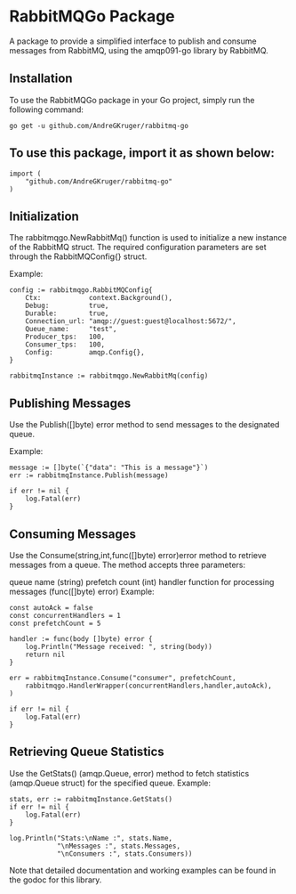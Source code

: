 # RabbitMQGo Package
A package to provide a simplified interface to publish and consume messages from RabbitMQ, using the amqp091-go library by RabbitMQ.

## Installation
To use the RabbitMQGo package in your Go project, simply run the following command:

``` go get -u github.com/AndreGKruger/rabbitmq-go ```

## To use this package, import it as shown below:

```
import (
    "github.com/AndreGKruger/rabbitmq-go"
)
```

## Initialization
The rabbitmqgo.NewRabbitMq() function is used to initialize a new instance of the RabbitMQ struct. The required configuration parameters are set through the RabbitMQConfig{} struct.

Example:

```
config := rabbitmqgo.RabbitMQConfig{
    Ctx:            context.Background(),
    Debug:          true,
    Durable:        true,
    Connection_url: "amqp://guest:guest@localhost:5672/",
    Queue_name:     "test",
    Producer_tps:   100,
    Consumer_tps:   100,
    Config:         amqp.Config{},
}

rabbitmqInstance := rabbitmqgo.NewRabbitMq(config)
```

## Publishing Messages
Use the Publish([]byte) error method to send messages to the designated queue.

Example:

```
message := []byte(`{"data": "This is a message"}`)
err := rabbitmqInstance.Publish(message)

if err != nil {
    log.Fatal(err)
}
```

## Consuming Messages
Use the Consume(string,int,func([]byte) error)error method to retrieve messages from a queue. The method accepts three parameters:

queue name (string)
prefetch count (int)
handler function for processing messages (func([]byte) error)
Example:

```
const autoAck = false
const concurrentHandlers = 1
const prefetchCount = 5

handler := func(body []byte) error {
    log.Println("Message received: ", string(body))
    return nil
}

err = rabbitmqInstance.Consume("consumer", prefetchCount,
    rabbitmqgo.HandlerWrapper(concurrentHandlers,handler,autoAck),
)

if err != nil {
    log.Fatal(err)
}
```

## Retrieving Queue Statistics
Use the GetStats() (amqp.Queue, error) method to fetch statistics (amqp.Queue struct) for the specified queue.
Example:

```
stats, err := rabbitmqInstance.GetStats()
if err != nil {
    log.Fatal(err)
}

log.Println("Stats:\nName :", stats.Name,
            "\nMessages :", stats.Messages,
            "\nConsumers :", stats.Consumers))
```

Note that detailed documentation and working examples can be found in the godoc for this library.